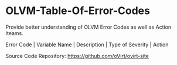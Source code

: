 # OLVM-Table-Of-Error-Codes
Provide better understanding of OLVM Error Codes as well as Action Iteams.

Error Code |	Variable Name | Description |	Type of Severity |	Action  

Source Code Repository: https://github.com/oVirt/ovirt-site
